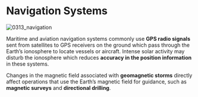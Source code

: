 # Navigation Systems

![0313_navigation](./static/0313_navigation.png)

Maritime and aviation navigation systems commonly use **GPS radio signals** sent from satellites to GPS receivers on the ground which pass through the Earth’s ionosphere to locate vessels or aircraft.  Intense solar activity may disturb the ionosphere which reduces **accuracy in the position information** in these systems.

Changes in the magnetic field associated with **geomagnetic storms** directly affect operations that use the Earth’s magnetic field for guidance, such as **magnetic surveys** and **directional drilling**.